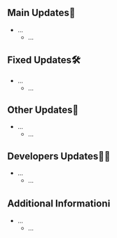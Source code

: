 ## Main Updates🥳

<!-- 機能追加とか、主要なアップデート内容 -->

- ...
  - ...

## Fixed Updates🛠️

<!-- 改修内容 -->

- ...
  - ...

## Other Updates👀

<!-- その他細かい修正点など -->

- ...
  - ...

## Developers Updates🧑‍💻

<!-- 開発者にしか影響のない変更, （例） github templateの変更とか -->

- ...
  - ...

## Additional Informationℹ️

<!-- その他補足事項等 -->

- ...
  - ...
